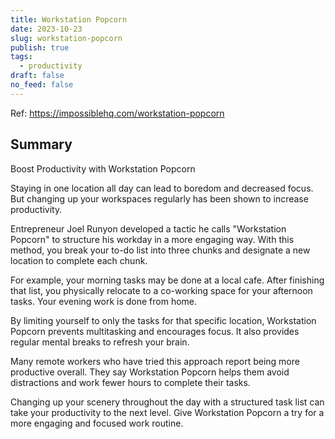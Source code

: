 ```yaml
---
title: Workstation Popcorn
date: 2023-10-23
slug: workstation-popcorn
publish: true
tags:
  - productivity
draft: false
no_feed: false
---
```

Ref: https://impossiblehq.com/workstation-popcorn

## Summary

Boost Productivity with Workstation Popcorn

Staying in one location all day can lead to boredom and decreased focus. But changing up your workspaces regularly has been shown to increase productivity. 

Entrepreneur Joel Runyon developed a tactic he calls "Workstation Popcorn" to structure his workday in a more engaging way. With this method, you break your to-do list into three chunks and designate a new location to complete each chunk.

For example, your morning tasks may be done at a local cafe. After finishing that list, you physically relocate to a co-working space for your afternoon tasks. Your evening work is done from home. 

By limiting yourself to only the tasks for that specific location, Workstation Popcorn prevents multitasking and encourages focus. It also provides regular mental breaks to refresh your brain.

Many remote workers who have tried this approach report being more productive overall. They say Workstation Popcorn helps them avoid distractions and work fewer hours to complete their tasks.

Changing up your scenery throughout the day with a structured task list can take your productivity to the next level. Give Workstation Popcorn a try for a more engaging and focused work routine.